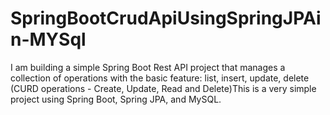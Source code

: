 # SpringBootCrudApiUsingSpringJPAin-MYSql
I am building a simple Spring Boot  Rest API project that manages a collection of operations with the basic feature: list, insert, update, delete (CURD operations - Create, Update, Read and Delete)This is a very simple project using Spring Boot, Spring JPA, and MySQL.
